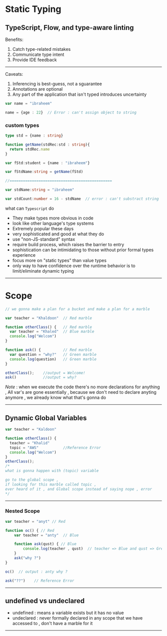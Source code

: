 # Static Typing

## TypeScript, Flow, and type-aware linting

Benefits:
1. Catch type-related mistakes
2. Communicate type intent
3. Provide IDE feedback
---
Caveats:
1. Inferencing is best-guess, not a sguarantee
2. Annotations are optional
3. Any part of the application that
isn't typed introduces uncertainty

```typescript
var name = "ibraheem"

name = {age : 22}  // Error : can't assign object to string
```

### custom types
```typescript
type std = {name : string}

function getName(stdRec:std : string){
  return stdRec.name
}

var fStd:student = {name : "ibraheem"}

var fStdName:string = getName(fStd)

//==============================================

var stdName:string = "ibraheem"

var stdCount:number = 16 - stdName  // error : can't substract string
```
what can `Typescript` do
- They make types more obvious in code
- look like other language's type systems
- Extremely popular these days
- very sophisticated and good at what they do
- use "non-JS-standard" syntax
- require build process, which raises the barrier to entry
- sophistication can be intimidating to those without prior formal types experience
- focus more on "static types" than value types
- only way to have confidence over the runtime behavior is to limit/eliminate dynamic typing
---

# Scope
```js
// we gonna make a plan for a bucket and make a plan for a marble

var teacher = "Khaldoon"  // Red marble

function otherClass() {   // Red marble
  var teacher = "Khaled"  // Blue marble
  console.log("Welcom")
}

function ask() {          // Red marble
  var question = "why?"   // Green marble
  console.log(question)   // Green marble
}

otherClass();    //output = Welcome!
ask()            //output = why?
```
*Note* :  when we execute the code there's no more declarations for anything , All var's are gone essentially , because we don't need to declare anyting anymore , we already know what that's gonna do 

---

## Dynamic Global Variables 
```js
var teacher = "Kaldoon"

function otherClass() {
  teacher = "Khalid"
  topic = "AWS"           //Reference Error
  console.log("Welcom")
}
otherClass();
/*
what is gonna happen with (topic) variable

go to the global scope ,
if looking for this marble called topic ,
ever heard of it , and Global scope instead of saying nope , error
*/
```

---
### Nested Scope

```js
var teacher = "anyt" // Red

function oc() { // Red
    var teacher = "anty"  // Blue

    function ask(qust) { // Blue
        console.log(teacher , qust)  // teacher => Blue and qust => Green
    }
    ask("why ?")
}

oc()  // output : anty why ?

ask("??")    // Reference Error

```
---

## undefined vs undeclared

- undefined : means a variable exists but it has no value
- undeclared : never formally declared in any scope that we have accessed to , don't have a marble for it

---


































